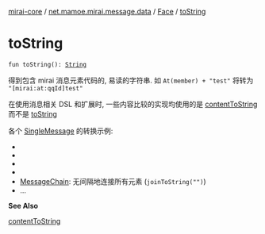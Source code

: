 [mirai-core](../../index.md) / [net.mamoe.mirai.message.data](../index.md) / [Face](index.md) / [toString](./to-string.md)

# toString

`fun toString(): `[`String`](https://kotlinlang.org/api/latest/jvm/stdlib/kotlin/-string/index.html)

得到包含 mirai 消息元素代码的, 易读的字符串. 如 `At(member) + "test"` 将转为 `"[mirai:at:qqId]test"`

在使用消息相关 DSL 和扩展时, 一些内容比较的实现均使用的是 [contentToString](../-message/content-to-string.md) 而不是 [toString](../-message/to-string.md)

各个 [SingleMessage](../-single-message.md) 的转换示例:

*
*
*
*
* [MessageChain](../-message-chain/index.md): 无间隔地连接所有元素 (`joinToString("")`)
* ...

**See Also**

[contentToString](../-message/content-to-string.md)

